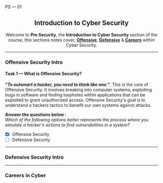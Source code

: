 <section class="hero">
  <h6>PS &mdash; 01</h6>
  <div align="center">
    <h2>
      Introduction to Cyber Security
    </h2>
    <p>
      Welcome to <strong>Pre Security</strong>, the <strong>Introduction to Cyber Security</strong> section of the course, this sections notes cover, <strong><a href="#offensive-security-intro">Offensive</a></strong>, <strong><a href="#defensive-security-intro">Defensive</a></strong> & <strong><a href="#careers-in-cyber">Careers</a></strong> within Cyber Security.
    </p>
  </div>
</section>

<hr>

### Offensive Security Intro
#### **Task 1** &mdash; What is Offensive Security?
**_"To outsmart a hacker, you need to think like one."_**, This is the core of Offensive Security. It involves breaking into computer systems, exploiting bugs in software and finding loopholes within applications that can be exploited to grant unauthorized access. Offensive Security's goal is to understand a hackers tactics to benefit our own systems against attacks.

**Answer the questions below :** <br>
_Which of the following options better represents the process where you simulate a hacker's actions to find vulnerabilities in a system?_
- [x] Offensive Security
- [ ] Defensive Security

<hr>

### Defensive Security Intro

<hr>

### Careers in Cyber